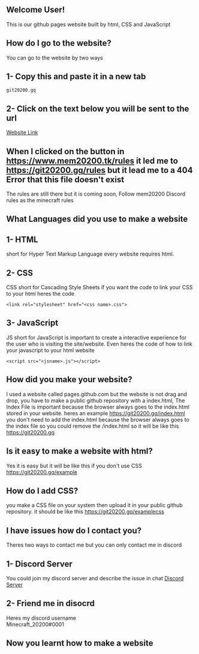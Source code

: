 ## Welcome User!
This is our github pages website built by html, CSS and JavaScript
## How do I go to the website?
You can go to the website by two ways
## 1- Copy this and paste it in a new tab 

```
git20200.gq
```
## 2- Click on the text below you will be sent to the url 
[Website Link](https://git20200.gq)
## When I clicked on the button in https://www.mem20200.tk/rules it led me to https://git20200.gq/rules but it lead me to a 404 Error that this file doesn't exist 
The rules are still there but it is coming soon, Follow mem20200 Discord rules as the minecraft rules
## What Languages did you use to make a website
## 1- HTML 
short for Hyper Text Markup Language every website requires html.
## 2- CSS
CSS short for Cascading Style Sheets if you want the code to link your CSS to your html heres the code
```
<link rel="stylesheet" href="<css name>.css">
```
## 3- JavaScript
JS short for JavaScript is important to create a interactive experience for the user who is visiting the site/website. Even heres the code of how to link your javascript to your html website
```
<script src="<jsname>.js"></script>
```
## How did you make your website?
I used a website called pages.github.com but the website is not drag and drop, you have to make a public github repository with a index.html, The Index File is important because the browser always goes to the index.html stored in your website. heres an example
https://git20200.gq/index.html 
<br>
you don't need to add the index.html because the browser always goes to the index file so you could remove the /index.html so it will be like this
<br>
https://git20200.gq
## Is it easy to make a website with html?
Yes it is easy but it will be like this if you don't use CSS
https://git20200.gq/example
<br>
## How do I add CSS?
you make a CSS file on your system then upload it in your public github repository. it should be like this
https://git20200.gq/examplecss
## I have issues how do I contact you?
Theres two ways to contact me but you can only contact me in discord
## 1- Discord Server
You could join my discord server and describe the issue in chat [Discord Server](https://discord.meme20200.tk) 
## 2- Friend me in disocrd
Heres my discord username 
<br>
Minecraft_20200#0001
## Now you learnt how to make a website





